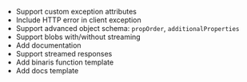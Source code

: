 * Support custom exception attributes
* Include HTTP error in client exception
* Support advanced object schema: `propOrder`, `additionalProperties`
* Support blobs with/without streaming
* Add documentation
* Support streamed responses
* Add binaris function template
* Add docs template
